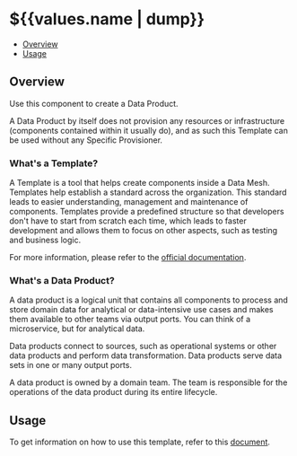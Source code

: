 # ${{values.name | dump}}

- [Overview](#overview)
- [Usage](#usage)

## Overview

Use this component to create a Data Product.

A Data Product by itself does not provision any resources or infrastructure (components contained within it usually do), and as such this Template can be used without any Specific Provisioner.

### What's a Template?

A Template is a tool that helps create components inside a Data Mesh. Templates help establish a standard across the organization. This standard leads to easier understanding, management and maintenance of components. Templates provide a predefined structure so that developers don't have to start from scratch each time, which leads to faster development and allows them to focus on other aspects, such as testing and business logic.

For more information, please refer to the [official documentation](https://docs.witboost.com/docs/p1_user/p6_advanced/p6_1_templates/#getting-started).

### What's a Data Product?

A data product is a logical unit that contains all components to process and store domain data for analytical or data-intensive use cases and makes them available to other teams via output ports. You can think of a microservice, but for analytical data.

Data products connect to sources, such as operational systems or other data products and perform data transformation. Data products serve data sets in one or many output ports.

A data product is owned by a domain team. The team is responsible for the operations of the data product during its entire lifecycle.

## Usage

To get information on how to use this template, refer to this [document](docs/index.md).